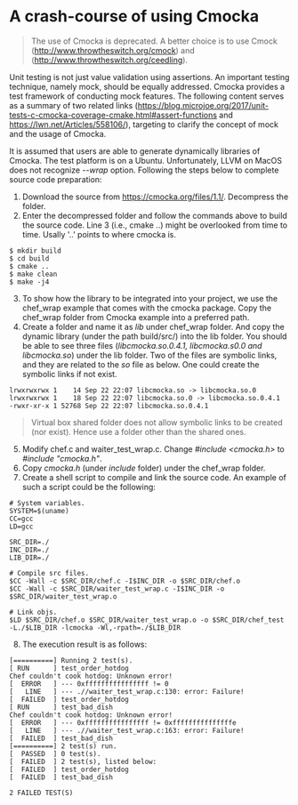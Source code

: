 # A crash-course of using Cmocka

> The use of Cmocka is deprecated. A better choice is to use Cmock (http://www.throwtheswitch.org/cmock) and (http://www.throwtheswitch.org/ceedling). 

Unit testing is not just value validation using assertions. An important testing technique, namely mock, should be equally addressed. Cmocka provides a test framework of conducting mock features. The following content serves as a summary of two related links (https://blog.microjoe.org/2017/unit-tests-c-cmocka-coverage-cmake.html#assert-functions and https://lwn.net/Articles/558106/), targeting to clarify the concept of mock and the usage of Cmocka.

It is assumed that users are able to generate dynamically libraries of Cmocka. The test platform is on a Ubuntu. Unfortunately, LLVM on MacOS does not recognize *--wrap* option. Following the steps below to complete source code preparation:

1. Download the source from https://cmocka.org/files/1.1/. Decompress the folder.
2. Enter the decompressed folder and follow the commands above to build the source code. Line 3 (i.e., cmake ..) might be overlooked from time to time. Usally '..' points to where cmocka is.

```
$ mkdir build
$ cd build
$ cmake ..
$ make clean
$ make -j4
```

3. To show how the library to be integrated into your project, we use the chef_wrap example that comes with the cmocka package. Copy the chef_wrap folder from Cmocka example into a preferred path.
4. Create a folder and name it as *lib* under chef_wrap folder. And copy the dynamic library (under the path build/src/) into the lib folder. You should be able to see three files (*libcmocka.so.0.4.1, libcmocka.s0.0 and libcmocka.so*) under the lib folder. Two of the files are symbolic links, and they are related to the *so* file as below. One could create the symbolic links if not exist.

```
lrwxrwxrwx 1    14 Sep 22 22:07 libcmocka.so -> libcmocka.so.0
lrwxrwxrwx 1    18 Sep 22 22:07 libcmocka.so.0 -> libcmocka.so.0.4.1
-rwxr-xr-x 1 52768 Sep 22 22:07 libcmocka.so.0.4.1
```

> Virtual box shared folder does not allow symbolic links to be created (nor exist). Hence use a folder other than the shared ones.

5. Modify chef.c and waiter_test_wrap.c. Change *#include <cmocka.h>* to *#include "cmocka.h"*.
6. Copy *cmocka.h* (under *include* folder) under the chef_wrap folder.
7. Create a shell script to compile and link the source code. An example of such a script could be the following:

```
# System variables.
SYSTEM=$(uname)
CC=gcc
LD=gcc

SRC_DIR=./
INC_DIR=./
LIB_DIR=./

# Compile src files.
$CC -Wall -c $SRC_DIR/chef.c -I$INC_DIR -o $SRC_DIR/chef.o
$CC -Wall -c $SRC_DIR/waiter_test_wrap.c -I$INC_DIR -o $SRC_DIR/waiter_test_wrap.o

# Link objs.
$LD $SRC_DIR/chef.o $SRC_DIR/waiter_test_wrap.o -o $SRC_DIR/chef_test -L./$LIB_DIR -lcmocka -Wl,-rpath=./$LIB_DIR
```

8. The execution result is as follows:

```log
[==========] Running 2 test(s).
[ RUN      ] test_order_hotdog
Chef couldn't cook hotdog: Unknown error!
[  ERROR   ] --- 0xffffffffffffffff != 0
[   LINE   ] --- .//waiter_test_wrap.c:130: error: Failure!
[  FAILED  ] test_order_hotdog
[ RUN      ] test_bad_dish
Chef couldn't cook hotdog: Unknown error!
[  ERROR   ] --- 0xffffffffffffffff != 0xfffffffffffffffe
[   LINE   ] --- .//waiter_test_wrap.c:163: error: Failure!
[  FAILED  ] test_bad_dish
[==========] 2 test(s) run.
[  PASSED  ] 0 test(s).
[  FAILED  ] 2 test(s), listed below:
[  FAILED  ] test_order_hotdog
[  FAILED  ] test_bad_dish

2 FAILED TEST(S)
```
